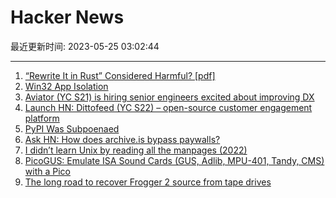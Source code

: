# Hacker News

最近更新时间: 2023-05-25 03:02:44

--- 
1. [“Rewrite It in Rust” Considered Harmful? [pdf]](https://goto.ucsd.edu/~rjhala/hotos-ffi.pdf) 
2. [Win32 App Isolation](https://github.com/microsoft/win32-app-isolation) 
3. [Aviator (YC S21) is hiring senior engineers excited about improving DX](https://www.ycombinator.com/companies/aviator/jobs) 
4. [Launch HN: Dittofeed (YC S22) – open-source customer engagement platform](https://news.ycombinator.com/item?id=36061344) 
5. [PyPI Was Subpoenaed](https://blog.pypi.org/posts/2023-05-24-pypi-was-subpoenaed/) 
6. [Ask HN: How does archive.is bypass paywalls?](https://news.ycombinator.com/item?id=36060891) 
7. [I didn’t learn Unix by reading all the manpages (2022)](https://www.owlfolio.org/research/i-didnt-learn-unix-by-reading-all-the-manpages/) 
8. [PicoGUS: Emulate ISA Sound Cards (GUS, Adlib, MPU-401, Tandy, CMS) with a Pico](https://github.com/polpo/picogus) 
9. [The long road to recover Frogger 2 source from tape drives](https://github.com/Kneesnap/onstream-data-recovery/blob/main/info/INTRO.MD) 
